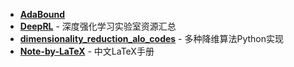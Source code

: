 - [**AdaBound**](https://github.com/Luolc/AdaBound)
- [**DeepRL**](https://github.com/NeuronDance/DeepRL) - 深度强化学习实验室资源汇总
- [**dimensionality_reduction_alo_codes**](https://github.com/heucoder/dimensionality_reduction_alo_codes) - 多种降维算法Python实现
- [**Note-by-LaTeX**](https://github.com/wklchris/Note-by-LaTeX) - 中文LaTeX手册

